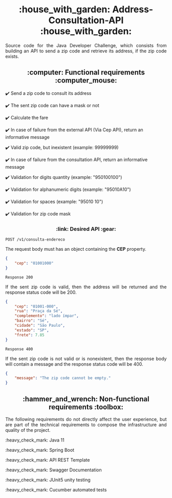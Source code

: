 <h1 align="center"> :house_with_garden: Address-Consultation-API :house_with_garden: </h1>

<p align="justify">Source code for the Java Developer Challenge, which consists from building an API to send a zip code and retrieve its address, if the zip code exists.</p>

<h2 align="center"> :computer: Functional requirements :computer_mouse:	</h2>

:heavy_check_mark: Send a zip code to consult its address

:heavy_check_mark: The sent zip code can have a mask or not

:heavy_check_mark: Calculate the fare

:heavy_check_mark: In case of failure from the external API (Via Cep API), return an informative message

:heavy_check_mark: Valid zip code, but inexistent (example: 99999999)
    
:heavy_check_mark: In case of failure from the consultation API, return an informative message

:heavy_check_mark: Validation for digits quantity (example: "950100100")

:heavy_check_mark: Validation for alphanumeric digits (example: "95010A10")

:heavy_check_mark: Validation for spaces (example: "95010 10")

:heavy_check_mark: Validation for zip code mask

<h3 align="center"> :link: Desired API :gear: </h3>

```POST /v1/consulta-endereco```
<p align="justify">The request body must has an object containing the <b>CEP</b> property.</p>



```json
{
    "cep": "01001000"
}
```
```Response 200```
<p align="justify">If the sent zip code is valid, then the address will be returned and the response status code will be 200.</p>



```json
{
    "cep": "01001-000",
    "rua": "Praça da Sé",
    "complemento": "lado ímpar",
    "bairro": "Sé",
    "cidade": "São Paulo",
    "estado": "SP",
    "frete": 7.85
}
```


```Response 400```
<p align="justify">If the sent zip code is not valid or is nonexistent, then the response body will contain a message and the response status code will be 400.</p>


```json
{
    "message": "The zip code cannot be empty."
}
```



<h2 align="center"> :hammer_and_wrench:	Non-functional requirements :toolbox: </h2>
<p align="justify">The following requirements do not directly affect the user experience, but are part of the technical requirements to compose the infrastructure and quality of the project.</p>
<p>:heavy_check_mark: Java 11</p>
<p>:heavy_check_mark: Spring Boot</p>
<p>:heavy_check_mark: API REST Template</p>
<p>:heavy_check_mark: Swagger Documentation</p>
<p>:heavy_check_mark: JUnit5 unity testing</p>
<p>:heavy_check_mark: Cucumber automated tests</p>
